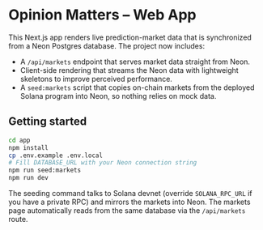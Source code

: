 # Opinion Matters – Web App

This Next.js app renders live prediction-market data that is synchronized from a Neon Postgres database. The project now
includes:

- A `/api/markets` endpoint that serves market data straight from Neon.
- Client-side rendering that streams the Neon data with lightweight skeletons to improve perceived performance.
- A `seed:markets` script that copies on-chain markets from the deployed Solana program into Neon, so nothing relies on
  mock data.

## Getting started

```bash
cd app
npm install
cp .env.example .env.local
# Fill DATABASE_URL with your Neon connection string
npm run seed:markets
npm run dev
```

The seeding command talks to Solana devnet (override `SOLANA_RPC_URL` if you have a private RPC) and mirrors the markets
into Neon. The markets page automatically reads from the same database via the `/api/markets` route.
